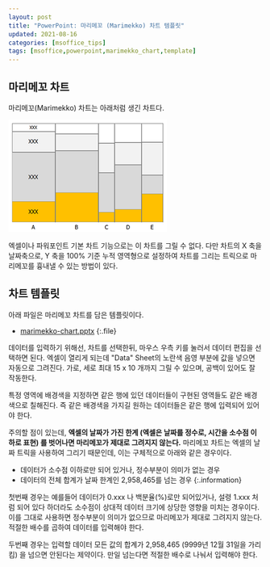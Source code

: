 ```yaml
---
layout: post
title: "PowerPoint: 마리메꼬 (Marimekko) 차트 템플릿"
updated: 2021-08-16
categories: [msoffice_tips]
tags: [msoffice,powerpoint,marimekko_chart,template]
---
```


## 마리메꼬 차트

마리메꼬(Marimekko) 차트는 아래처럼 생긴 차트다.

![그림00](/img/msoffice/tips/tips-5010.png)

엑셀이나 파워포인트 기본 차트 기능으로는 이 차트를 그릴 수 없다. 다만 차트의 X 축을 날짜축으로, Y 축을 100% 기준 누적 영역형으로 설정하여 차트를 그리는 트릭으로 마리메꼬를 흉내낼 수 있는 방법이 있다.

## 차트 템플릿

아래 파일은 마리메꼬 차트를 담은 템플릿이다.

- [marimekko-chart.pptx](/res/marimekko-chart.pptx)
{:.file}

데이터를 입력하기 위해선, 차트를 선택한뒤, 마우스 우측 키를 눌러서 데이터 편집을 선택하면 된다. 엑셀이 열리게 되는데 "Data" Sheet의 노란색 음영 부분에 값을 넣으면 자동으로 그려진다. 가로, 세로 최대 15 x 10 개까지 그릴 수 있으며, 공백이 있어도 잘 작동한다.

특정 영역에 배경색을 지정하면 같은 행에 있던 데이터들이 구현된 영역들도 같은 배경색으로 칠해진다. 즉 같은 배경색을 가지길 원하는 데이터들은 같은 행에 입력되어 있어야 한다.

주의할 점이 있는데, **엑셀의 날짜가 가진 한계 (엑셀은 날짜를 정수로, 시간을 소수점 이하로 표현) 를 벗어나면 마리메꼬가 제대로 그려지지 않는다.** 마리메꼬 차트는 엑셀의 날짜 트릭을 사용하여 그리기 때문인데, 이는 구체적으로 아래와 같은 경우이다.

- 데이터가 소수점 이하로만 되어 있거나, 정수부분이 의미가 없는 경우
- 데이터의 전체 합계가 날짜 한계인 2,958,465를 넘는 경우
{:.information}

첫번째 경우는 예를들어 데이터가 0.xxx 나 백분율(%)로만 되어있거나, 설령 1.xxx 처럼 되어 있다 하더라도 소수점이 상대적 데이터 크기에 상당한 영향을 미치는 경우이다. 이를 그대로 사용하면 정수부분이 의미가 없으므로 마리메꼬가 제대로 그려지지 않는다. 적절한 배수를 곱하여 데이터를 입력해야 한다.

두번째 경우는 입력할 데이터 모든 값의 합계가 2,958,465 (9999년 12월 31일을 가리킴) 을 넘으면 안된다는 제약이다. 만일 넘는다면 적절한 배수로 나눠서 입력해야 한다.